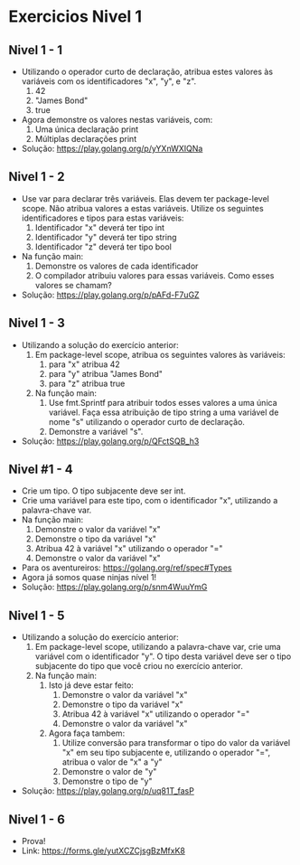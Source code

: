 # Exercicios Nivel 1 

## Nivel 1 - 1

- Utilizando o operador curto de declaração, atribua estes valores às variáveis com os identificadores "x", "y", e "z".
    1. 42
    2. "James Bond"
    3. true
- Agora demonstre os valores nestas variáveis, com:
    1. Uma única declaração print
    2. Múltiplas declarações print
- Solução: https://play.golang.org/p/yYXnWXIQNa

## Nivel 1 - 2

- Use var para declarar três variáveis. Elas devem ter package-level scope. Não atribua valores a estas variáveis. Utilize os seguintes identificadores e tipos para estas variáveis:
    1. Identificador "x" deverá ter tipo int
    2. Identificador "y" deverá ter tipo string
    3. Identificador "z" deverá ter tipo bool
- Na função main:
    1. Demonstre os valores de cada identificador
    2. O compilador atribuiu valores para essas variáveis. Como esses valores se chamam?
- Solução: https://play.golang.org/p/pAFd-F7uGZ

## Nivel 1 - 3

- Utilizando a solução do exercício anterior:
    1. Em package-level scope, atribua os seguintes valores às variáveis:
        1. para "x" atribua 42
        2. para "y" atribua "James Bond"
        3. para "z" atribua true
    2. Na função main:
        1. Use fmt.Sprintf para atribuir todos esses valores a uma única variável. Faça essa atribuição de tipo string a uma variável de nome "s" utilizando o operador curto de declaração.
        2. Demonstre a variável "s".
- Solução: https://play.golang.org/p/QFctSQB_h3 

## Nivel #1 - 4

- Crie um tipo. O tipo subjacente deve ser int.
- Crie uma variável para este tipo, com o identificador "x", utilizando a palavra-chave var.
- Na função main:
    1. Demonstre o valor da variável "x"
    2. Demonstre o tipo da variável "x"
    3. Atribua 42 à variável "x" utilizando o operador "="
    4. Demonstre o valor da variável "x"
- Para os aventureiros: https://golang.org/ref/spec#Types
- Agora já somos quase ninjas nível 1!
- Solução: https://play.golang.org/p/snm4WuuYmG 

## Nivel 1 - 5

- Utilizando a solução do exercício anterior:
    1. Em package-level scope, utilizando a palavra-chave var, crie uma variável com o identificador "y". O tipo desta variável deve ser o tipo subjacente do tipo que você criou no exercício anterior.
    2. Na função main:
        1. Isto já deve estar feito:
            1. Demonstre o valor da variável "x"
            2. Demonstre o tipo da variável "x"
            3. Atribua 42 à variável "x" utilizando o operador "="
            4. Demonstre o valor da variável "x"
        2. Agora faça tambem:
            1. Utilize conversão para transformar o tipo do valor da variável "x" em seu tipo subjacente e, utilizando o operador "=", atribua o valor de "x" a "y"
            2. Demonstre o valor de "y"
            3. Demonstre o tipo de "y"
- Solução: https://play.golang.org/p/uq81T_fasP

## Nivel 1 - 6

- Prova!
- Link: https://forms.gle/yutXCZCjsgBzMfxK8